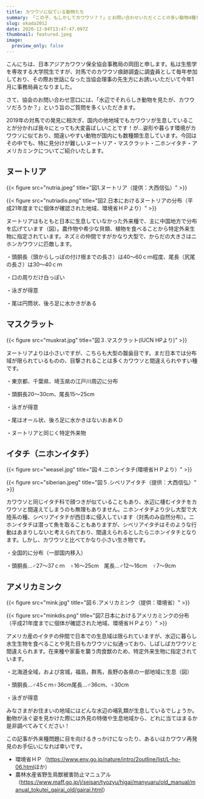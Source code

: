 ```yaml
---
title: カワウソに似ている動物たち
summary: 「この子、もしかしてカワウソ？？」とお問い合わせいただくことの多い動物4種をピックアップしてご紹介します。
slug: okada2012
date: 2020-12-04T13:47:47.097Z
thumbnail: featured.jpeg
image:
  preview_only: false
---
```

こんにちは、日本アジアカワウソ保全協会事務局の岡田と申します。私は生態学を専攻する大学院生ですが、対馬でのカワウソ痕跡調査に調査員として毎年参加しており、その際お世話になった当協会理事の先生方にお誘いいただいて今年1月に事務局員となりました。

さて、協会のお問い合わせ窓口には、「水辺でそれらしき動物を見たが、カワウソだろうか？」という旨のご質問を多くいただきます。

2019年の対馬での発見に相次ぎ、国内の他地域でもカワウソが生息していることが分かれば我々にとっても大変喜ばしいことです！が…姿形や暮らす環境がカワウソに似ており、間違いやすい動物が国内にも数種類生息しています。今回はその中でも、特に見分けが難しいヌートリア・マスクラット・二ホンイタチ・アメリカミンクについてご紹介いたします。

## ヌートリア　

{{< figure src="nutria.jpeg" title="図1.ヌートリア（提供：大西信弘）" >}}

{{< figure src="nutriadis.png" title="図2.日本におけるヌートリアの分布（平成21年度までに個体が確認された地域、環境省ＨＰより）" >}}

ヌートリアはもともと日本に生息していなかった外来種で、主に中国地方で分布を広げています（図）。農作物や希少な貝類、植物を食べることから特定外来生物に指定されています。ネズミの仲間ですがかなり大型で、からだの大きさはニホンカワウソに匹敵します。

・頭胴長（頭からしっぽの付け根までの長さ）は40～60ｃｍ程度、尾長（尻尾の長さ）は30～40ｃｍ

・口の周りだけ白っぽい

・泳ぎが得意

・尾は円筒状、後ろ足に水かきがある

## マスクラット

{{< figure src="muskrat.jpg" title="図３.マスクラット(IUCN HPより)" >}}

ヌートリアよりは小さいですが、こちらも大型の齧歯目です。まだ日本では分布域が限られているものの、目撃されることは多くカワウソと間違えられやすい種です。

・東京都、千葉県、埼玉県の江戸川周辺に分布

・頭胴長20～30cm、尾長15～25cm

・泳ぎが得意

・尾はオール状、後ろ足に水かきはないおあＫＤ

・ヌートリアと同じく特定外来物

## イタチ（ニホンイタチ）

{{< figure src="weasel.jpg" title="図４.ニホンイタチ(環境省ＨＰより）" >}}

{{< figure src="siberian.jpeg" title="図５.シベリアイタチ（提供：大西信弘）" >}}

カワウソと同じイタチ科で顔つきが似ていることもあり、水辺に棲むイタチをカワウソと間違えてしまうのも無理もありません。ニホンイタチより少し大型で大陸系の種、シベリアイタチが西日本に侵入しています（対馬のみ自然分布）。ニホンイタチは潜って魚を取ることもありますが、シベリアイタチはそのような行動はあまりしないと考えられており、間違えられるとしたらニホンイタチとなります。しかし、カワウソと比べてかなり小さい生き物です。

・全国的に分布（一部国内移入）

・頭胴長…♂27～37ｃｍ　♀16～25cm　尾長…♂12～16cm　♀7～9cm

## アメリカミンク　

{{< figure src="mink.jpg" title="図６.アメリカミンク（提供：環境省）" >}}

{{< figure src="minkdis.png" title="図7.日本におけるアメリカミンクの分布（平成21年度までに個体が確認された地域、環境省ＨＰより）" >}}

アメリカ産のイタチの仲間で日本での生息域は限られていますが、水辺に暮らし水生生物を食べることや見た目もカワウソに似通っており、しばしばカワウソと間違えられます。在来種や家畜を襲う肉食獣のため、特定外来生物に指定されています。

・北海道全域，および宮城，福島，群馬，長野の各県の一部地域に生息（図）

・頭胴長…♂45ｃｍ♀36cm尾長…♂36cm、♀30cm

・泳ぎが得意

みなさまがお住まいの地域にはどんな水辺の哺乳類が生息しているでしょうか。動物が泳ぐ姿を見かけた際には外見の特徴や生息地域から、どれに当てはまるか是非調べてみてください！

この記事が外来種問題に目を向けるきっかけになったり、あるいはカワウソ再発見のお手伝いになれば幸いです。

*  環境省ＨＰ（<https://www.env.go.jp/nature/intro/2outline/list/L-ho-06.html>ほか）
* 農林水産省野生鳥獣被害防止マニュアル（<https://www.maff.go.jp/j/seisan/tyozyu/higai/manyuaru/old_manual/manual_tokutei_gairai_old/gairai.html>）
